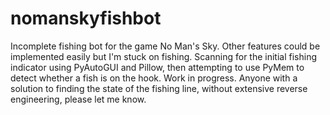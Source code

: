 # nomanskyfishbot
Incomplete fishing bot for the game No Man's Sky.
Other features could be implemented easily but I'm stuck on fishing.
Scanning for the initial fishing indicator using PyAutoGUI and Pillow, then attempting to use PyMem to detect whether a fish is on the hook. 
Work in progress. 
Anyone with a solution to finding the state of the fishing line, without extensive reverse engineering, please let me know.


